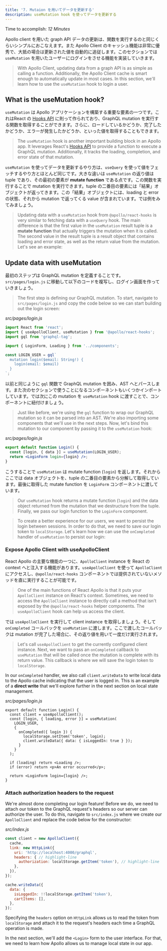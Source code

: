```yaml
---
title: '7. Mutaion を用いてデータを更新する'
description: useMutation hook を使ってデータを更新する
---
```


Time to accomplish: _12 Minutes_

Apollo client を用いた graph API データの更新は、関数を実行するのと同じくらいシンプルにおこなえます。また Apollo Client のキャッシュ機能は非常に優秀で、大抵の場合は更新された値を自動的に追従します。このセクションでは `useMutation` を用いたユーザーにログインをさせる機能を実装していきます。

> With Apollo Client, updating data from a graph API is as simple as calling a function. Additionally, the Apollo Client cache is smart enough to automatically update in most cases. In this section, we'll learn how to use the `useMutation` hook to login a user.

## What is the useMutation hook?

`useMutation` は Apollo アプリケーションを構築する重要な要素の一つです。これはReact の [Hooks API](https://reactjs.org/docs/hooks-intro.html) に則って作られており、GraphQL mutation を実行する関数を取得することができます。さらに、ロードしているかどうか、完了したかどうか、エラーが発生したかどうか、といった値を取得することもできます。

> The `useMutation` hook is another important building block in an Apollo app. It leverages React's [Hooks API](https://reactjs.org/docs/hooks-intro.html) to provide a function to execute a GraphQL mutation. Additionally, it tracks the loading, completion, and error state of that mutation.

`useMutation` を使ってデータを更新するやり方は、`useQuery` を使って値をフェッチするやり方とほとんど同じです。大きな違いは `useMutation` の返り値は tuple であり、その最初の要素が **mutate function** である点です。この関数を実行することで mutation を実行できます。tuple の二番目の要素には「結果」オブジェクトが返ってきます。この「結果」オブジェクトには、loading と error の状態、それから mutation で返ってくる value が含まれています。では例をみてみましょう。

> Updating data with a `useMutation` hook from `@apollo/react-hooks` is very similar to fetching data with a `useQuery` hook. The main difference is that the first value in the `useMutation` result tuple is a **mutate function** that actually triggers the mutation when it is called. The second value in the result tuple is a result object that contains loading and error state, as well as the return value from the mutation. Let's see an example:

## Update data with useMutation

最初のステップは GraphQL mutation を定義することです。`src/pages/login.js` に移動して以下のコードを複写し、ログイン画面を作っていきましょう。

> The first step is defining our GraphQL mutation. To start, navigate to `src/pages/login.js` and copy the code below so we can start building out the login screen:

_src/pages/login.js_

```js
import React from 'react';
import { useApolloClient, useMutation } from '@apollo/react-hooks';
import gql from 'graphql-tag';

import { LoginForm, Loading } from '../components';

const LOGIN_USER = gql`
  mutation login($email: String!) {
    login(email: $email)
  }
`;
```

以前と同じように `gql` 関数で GraphQL mutation を囲み、AST へとパースします。また次のセクションで使うことになるコンポーネントもいくつかインポートしています。では次にこの mutation を `useMutation` hook に渡すことで、コンポーネントに紐付けましょう。

> Just like before, we're using the `gql` function to wrap our GraphQL mutation so it can be parsed into an AST. We're also importing some components that we'll use in the next steps. Now, let's bind this mutation to our component by passing it to the `useMutation` hook:

_src/pages/login.js_

```jsx
export default function Login() {
  const [login, { data }] = useMutation(LOGIN_USER);
  return <LoginForm login={login} />;
}
```

こうすることで `useMutation` は mutate function (`login`) を返します。それからここでは data オブジェクトを、tuple の二番目の要素から分解して取得しています。最後に取得した mutate function を `LoginForm` コンポーネントに渡しています。

> Our `useMutation` hook returns a mutate function (`login`) and the data object returned from the mutation that we destructure from the tuple. Finally, we pass our login function to the `LoginForm` component.



> To create a better experience for our users, we want to persist the login between sessions. In order to do that, we need to save our login token to `localStorage`. Let's learn how we can use the `onCompleted` handler of `useMutation` to persist our login:

### Expose Apollo Client with useApolloClient

React Apollo の主要な機能の一つに、`ApolloClient` instance を React の context へと注入する機能があります。`useApolloClient` を使って `ApolloClient` にアクセスし、`@apollo/react-hooks` コンポーネントでは提供されていないメソッドを直に実行することが可能です。

> One of the main functions of React Apollo is that it puts your `ApolloClient` instance on React's context. Sometimes, we need to access the `ApolloClient` instance to directly call a method that isn't exposed by the `@apollo/react-hooks` helper components. The `useApolloClient` hook can help us access the client.

では `useApolloClient` を実行して client instance を取得しましょう。そして `onCompleted` コールバックを `useMutation` に渡します。ここで渡したコールバックは mutation が完了した場合に、その返り値を用いて一度だけ実行されます。

> Let's call `useApolloClient` to get the currently configured client instance. Next, we want to pass an `onCompleted` callback to `useMutation` that will be called once the mutation is complete with its return value. This callback is where we will save the login token to `localStorage`.

In our `onCompleted` handler, we also call `client.writeData` to write local data to the Apollo cache indicating that the user is logged in. This is an example of a **direct write** that we'll explore further in the next section on local state management.

_src/pages/login.js_

```jsx{2,6-9}
export default function Login() {
  const client = useApolloClient();
  const [login, { loading, error }] = useMutation(
    LOGIN_USER,
    {
      onCompleted({ login }) {
        localStorage.setItem('token', login);
        client.writeData({ data: { isLoggedIn: true } });
      }
    }
  );

  if (loading) return <Loading />;
  if (error) return <p>An error occurred</p>;

  return <LoginForm login={login} />;
}
```

### Attach authorization headers to the request

We're almost done completing our login feature! Before we do, we need to attach our token to the GraphQL request's headers so our server can authorize the user. To do this, navigate to `src/index.js` where we create our `ApolloClient` and replace the code below for the constructor:

_src/index.js_

```js
const client = new ApolloClient({
  cache,
  link: new HttpLink({
    uri: 'http://localhost:4000/graphql',
    headers: { // highlight-line
      authorization: localStorage.getItem('token'), // highlight-line
    },
  }),
});

cache.writeData({
  data: {
    isLoggedIn: !!localStorage.getItem('token'),
    cartItems: [],
  },
});
```

Specifying the `headers` option on `HttpLink` allows us to read the token from `localStorage` and attach it to the request's headers each time a GraphQL operation is made.

In the next section, we'll add the `<Login>` form to the user interface. For that, we need to learn how Apollo allows us to manage local state in our app.
